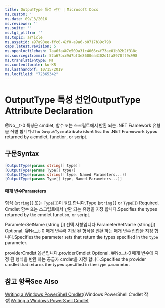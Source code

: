 ```yaml
---
title: OutputType 특성 선언 | Microsoft Docs
ms.custom: ''
ms.date: 09/13/2016
ms.reviewer: ''
ms.suite: ''
ms.tgt_pltfrm: ''
ms.topic: article
ms.assetid: a97a98ee-ffc0-42f0-a9a6-b0717b39c798
caps.latest.revision: 5
ms.openlocfilehash: 7aa6fa407e509a31c4066c4f73ae01b02b2f338c
ms.sourcegitcommit: 52a67bcd9d7bf3e8600ea4302d1fa8970ff9c998
ms.translationtype: MT
ms.contentlocale: ko-KR
ms.lasthandoff: 10/15/2019
ms.locfileid: "72365342"
---
```

# <a name="outputtype-attribute-declaration"></a><span data-ttu-id="34f25-102">OutputType 특성 선언</span><span class="sxs-lookup"><span data-stu-id="34f25-102">OutputType Attribute Declaration</span></span>

<span data-ttu-id="34f25-103">@No__t-0 특성은 cmdlet, 함수 또는 스크립트에서 반환 되는 .NET Framework 유형을 식별 합니다.</span><span class="sxs-lookup"><span data-stu-id="34f25-103">The `OutputType` attribute identifies the .NET Framework types returned by a cmdlet, function, or script.</span></span>

## <a name="syntax"></a><span data-ttu-id="34f25-104">구문</span><span class="sxs-lookup"><span data-stu-id="34f25-104">Syntax</span></span>

```csharp
[OutputType(params string[] type)]
[OutputType(params Type[] type)]
[OutputType(params string[] type, Named Parameters...)]
[OutputType(params Type[] type, Named Parameters...)]
```

#### <a name="parameters"></a><span data-ttu-id="34f25-105">매개 변수</span><span class="sxs-lookup"><span data-stu-id="34f25-105">Parameters</span></span>

<span data-ttu-id="34f25-106">형식 (`string[]` 또는 `Type[]`)이 필요 합니다.</span><span class="sxs-lookup"><span data-stu-id="34f25-106">Type (`string[]` or `Type[]`) Required.</span></span> <span data-ttu-id="34f25-107">Cmdlet 함수 또는 스크립트에서 반환 되는 유형을 지정 합니다.</span><span class="sxs-lookup"><span data-stu-id="34f25-107">Specifies the types returned by the cmdlet function, or script.</span></span>

<span data-ttu-id="34f25-108">ParameterSetName (string []) 선택 사항입니다.</span><span class="sxs-lookup"><span data-stu-id="34f25-108">ParameterSetName (string[]) Optional.</span></span> <span data-ttu-id="34f25-109">@No__t-0 매개 변수에 지정 된 형식을 반환 하는 매개 변수 집합을 지정 합니다.</span><span class="sxs-lookup"><span data-stu-id="34f25-109">Specifies the parameter sets that return the types specified in the `type` parameter.</span></span>

<span data-ttu-id="34f25-110">providerCmdlet 옵션입니다.</span><span class="sxs-lookup"><span data-stu-id="34f25-110">providerCmdlet Optional.</span></span> <span data-ttu-id="34f25-111">@No__t-0 매개 변수에 지정 된 형식을 반환 하는 공급자 cmdlet을 지정 합니다.</span><span class="sxs-lookup"><span data-stu-id="34f25-111">Specifies the provider cmdlet that returns the types specified in the `type` parameter.</span></span>

## <a name="see-also"></a><span data-ttu-id="34f25-112">참고 항목</span><span class="sxs-lookup"><span data-stu-id="34f25-112">See Also</span></span>

<span data-ttu-id="34f25-113">[Writing a Windows PowerShell Cmdlet](./writing-a-windows-powershell-cmdlet.md)(Windows PowerShell Cmdlet 작성)</span><span class="sxs-lookup"><span data-stu-id="34f25-113">[Writing a Windows PowerShell Cmdlet](./writing-a-windows-powershell-cmdlet.md)</span></span>
